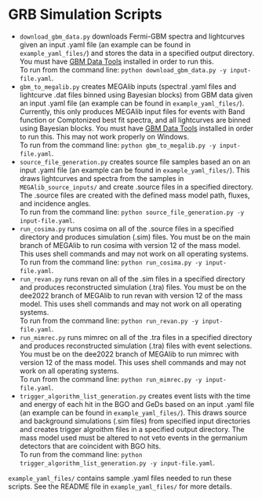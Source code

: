 # GRB Simulation Scripts     
- `download_gbm_data.py` downloads Fermi-GBM spectra and lightcurves given an input .yaml file (an example can be found in `example_yaml_files/`) and stores the data in a specified output directory. You must have [GBM Data Tools](https://fermi.gsfc.nasa.gov/ssc/data/analysis/gbm/gbm_data_tools/gdt-docs/) installed in order to run this.   
To run from the command line: `python download_gbm_data.py -y input-file.yaml`.    
- `gbm_to_megalib.py` creates MEGAlib inputs (spectral .yaml files and lightcurve .dat files binned using Bayesian blocks) from GBM data given an input .yaml file (an example can be found in `example_yaml_files/`). Currently, this only produces MEGAlib input files for events with Band function or Comptonized best fit spectra, and all lightcurves are binned using Bayesian blocks. You must have [GBM Data Tools](https://fermi.gsfc.nasa.gov/ssc/data/analysis/gbm/gbm_data_tools/gdt-docs/) installed in order to run this. This may not work properly on Windows.      
To run from the command line: `python gbm_to_megalib.py -y input-file.yaml`.    
- `source_file_generation.py` creates source file samples based an on an input .yaml file (an example can be found in `example_yaml_files/`). This draws lightcurves and spectra from the samples in `MEGAlib_source_inputs/` and create .source files in a specified directory. The .source files are created with the defined mass model path, fluxes, and incidence angles.          
To run from the command line: `python source_file_generation.py -y input-file.yaml`.      
- `run_cosima.py` runs cosima on all of the .source files in a specified directory and produces simulation (.sim) files. You must be on the main branch of MEGAlib to run cosima with version 12 of the mass model. This uses shell commands and may not work on all operating systems.      
To run from the command line: `python run_cosima.py -y input-file.yaml`.  
- `run_revan.py` runs revan on all of the .sim files in a specified directory and produces reconstructed simulation (.tra) files. You must be on the dee2022 branch of MEGAlib to run revan with version 12 of the mass model. This uses shell commands and may not work on all operating systems.    
To run from the command line: `python run_revan.py -y input-file.yaml`.    
- `run_mimrec.py` runs mimrec on all of the .tra files in a specified directory and produces reconstructed simulation (.tra) files with event selections. You must be on the dee2022 branch of MEGAlib to run mimrec with version 12 of the mass model. This uses shell commands and may not work on all operating systems.     
To run from the command line: `python run_mimrec.py -y input-file.yaml`.    
- `trigger_algorithm_list_generation.py` creates event lists with the time and energy of each hit in the BGO and GeDs based on an input .yaml file (an example can be found in `example_yaml_files/`). This draws source and background simulations (.sim files) from specified input directories and creates trigger algroithm files in a specified output directory. The mass model used must be altered to not veto events in the germanium detectors that are coincident with BGO hits.          
To run from the command line: `python trigger_algorithm_list_generation.py -y input-file.yaml`.       

`example_yaml_files/` contains sample .yaml files needed to run these scripts. See the README file in `example_yaml_files/` for more details.   